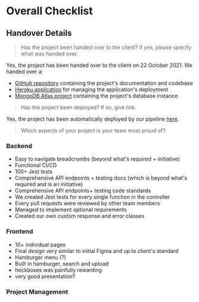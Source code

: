# Overall Checklist

## Handover Details

> Has the project been handed over to the client? If yes, please specify what was handed over.

Yes, the project has been handed over to the client on 22 October 2021. We handed over a:

- [GitHub repository](https://github.com/yiyangshen/COMP30022-DocMcStuffins) containing the project's documentation and codebase
- [Heroku application](https://dashboard.heroku.com/apps/doc-mcstuffins) for managing the application's deployment
- [MongoDB Atlas project](https://cloud.mongodb.com/v2/612340a98f783a3d1564edf4) containing the project's database instance

> Has the project been deployed? If so, give link.

Yes, the project has been automatically deployed by our pipeline [here](https://doc-mcstuffins.herokuapp.com/).

> Which aspects of your project is your team most proud of?

### Backend

- Easy to navigate breadcrumbs (beyond what's required + initiative) 
- Functional CI/CD
- 100+ Jest tests
- Comprehensive API endpoints + testing docs (which is beyond what's required and is an initiative) 
- Comprehensive API  endpoints+ testing code standards 
- We created Jest tests for every single function in the controller
- Every pull requests were reviewed by other team members
- Managed to implement optional requirements
- Created our own custom response and error classes

### Frontend
- 10+ individual pages 
- Final design very similar to initial Figma and up to client's standard
- Hamburger menu (?)
- Built in hamburger, search and upload
- heckboxes was painfully rewarding
- very good presentation?

### Project Management
